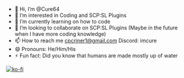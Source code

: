 - 👋 Hi, I’m @Cure64
- 👀 I’m interested in Coding and SCP:SL Plugins
- 🌱 I’m currently learning on how to code
- 💞️ I’m looking to collaborate on SCP:SL Plugins (Maybe in the future when I have more coding knowledge)
- 📫 How to reach me cpcriner1@gmail.com   Discord: imcure
- 😄 Pronouns: He/Him/His
- ⚡ Fun fact: Did you know that humans are made mostly up of water


[![ko-fi](https://ko-fi.com/img/githubbutton_sm.svg)](https://ko-fi.com/E1E4LWR3R)
